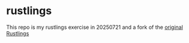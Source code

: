 # rustlings
This repo is my rustlings exercise in 20250721 and a fork of the [original Rustlings](https://github.com/rust-lang/rustlings)
